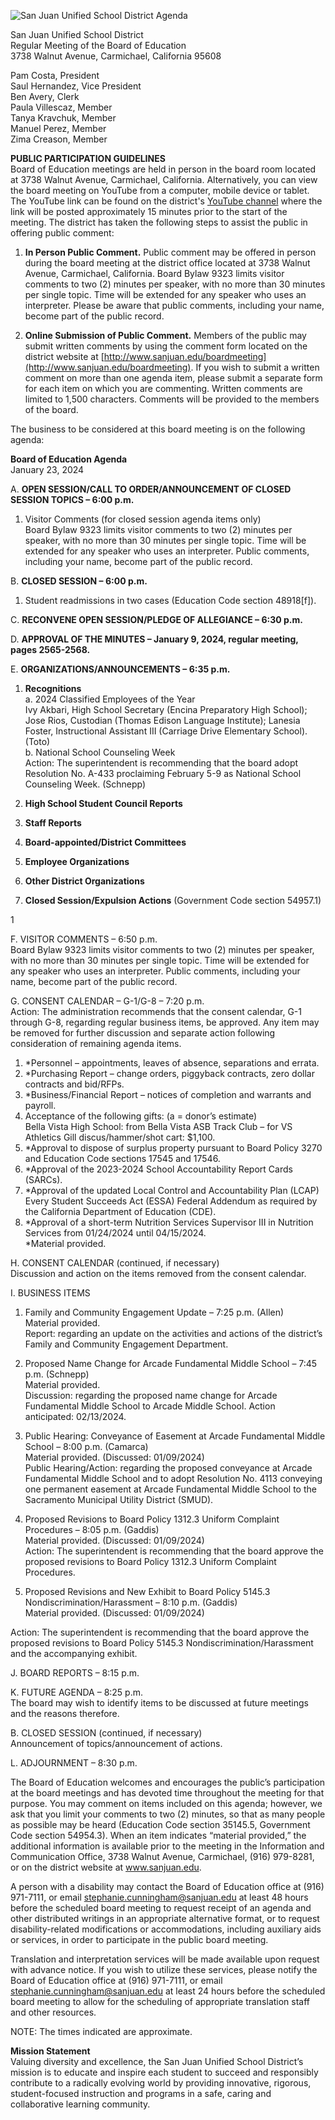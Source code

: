 <!-- Page 1 -->
![San Juan Unified School District Agenda](https://www.sanjuan.edu/boardmeeting)

San Juan Unified School District  
Regular Meeting of the Board of Education  
3738 Walnut Avenue, Carmichael, California 95608  

Pam Costa, President  
Saul Hernandez, Vice President  
Ben Avery, Clerk  
Paula Villescaz, Member  
Tanya Kravchuk, Member  
Manuel Perez, Member  
Zima Creason, Member  

**PUBLIC PARTICIPATION GUIDELINES**  
Board of Education meetings are held in person in the board room located at 3738 Walnut Avenue, Carmichael, California. Alternatively, you can view the board meeting on YouTube from a computer, mobile device or tablet. The YouTube link can be found on the district's [YouTube channel](https://www.sanjuan.edu/boardmeeting) where the link will be posted approximately 15 minutes prior to the start of the meeting. The district has taken the following steps to assist the public in offering public comment:

1. **In Person Public Comment.** Public comment may be offered in person during the board meeting at the district office located at 3738 Walnut Avenue, Carmichael, California. Board Bylaw 9323 limits visitor comments to two (2) minutes per speaker, with no more than 30 minutes per single topic. Time will be extended for any speaker who uses an interpreter. Please be aware that public comments, including your name, become part of the public record.

2. **Online Submission of Public Comment.** Members of the public may submit written comments by using the comment form located on the district website at [http://www.sanjuan.edu/boardmeeting](http://www.sanjuan.edu/boardmeeting). If you wish to submit a written comment on more than one agenda item, please submit a separate form for each item on which you are commenting. Written comments are limited to 1,500 characters. Comments will be provided to the members of the board.

The business to be considered at this board meeting is on the following agenda:

**Board of Education Agenda**  
January 23, 2024  

A. **OPEN SESSION/CALL TO ORDER/ANNOUNCEMENT OF CLOSED SESSION TOPICS – 6:00 p.m.**  
1. Visitor Comments (for closed session agenda items only)  
   Board Bylaw 9323 limits visitor comments to two (2) minutes per speaker, with no more than 30 minutes per single topic. Time will be extended for any speaker who uses an interpreter. Public comments, including your name, become part of the public record.

B. **CLOSED SESSION – 6:00 p.m.**  
1. Student readmissions in two cases (Education Code section 48918[f]).

C. **RECONVENE OPEN SESSION/PLEDGE OF ALLEGIANCE – 6:30 p.m.**

D. **APPROVAL OF THE MINUTES – January 9, 2024, regular meeting, pages 2565-2568.**

E. **ORGANIZATIONS/ANNOUNCEMENTS – 6:35 p.m.**  
1. **Recognitions**  
   a. 2024 Classified Employees of the Year  
   Ivy Akbari, High School Secretary (Encina Preparatory High School); Jose Rios, Custodian (Thomas Edison Language Institute); Lanesia Foster, Instructional Assistant III (Carriage Drive Elementary School). (Toto)  
   b. National School Counseling Week  
   Action: The superintendent is recommending that the board adopt Resolution No. A-433 proclaiming February 5-9 as National School Counseling Week. (Schnepp)  

2. **High School Student Council Reports**  
3. **Staff Reports**  
4. **Board-appointed/District Committees**  
5. **Employee Organizations**  
6. **Other District Organizations**  
7. **Closed Session/Expulsion Actions** (Government Code section 54957.1)  

1
<!-- Page 2 -->
F. VISITOR COMMENTS – 6:50 p.m.  
Board Bylaw 9323 limits visitor comments to two (2) minutes per speaker, with no more than 30 minutes per single topic. Time will be extended for any speaker who uses an interpreter. Public comments, including your name, become part of the public record.

G. CONSENT CALENDAR – G-1/G-8 – 7:20 p.m.  
Action: The administration recommends that the consent calendar, G-1 through G-8, regarding regular business items, be approved. Any item may be removed for further discussion and separate action following consideration of remaining agenda items.  
1. *Personnel – appointments, leaves of absence, separations and errata.  
2. *Purchasing Report – change orders, piggyback contracts, zero dollar contracts and bid/RFPs.  
3. *Business/Financial Report – notices of completion and warrants and payroll.  
4. Acceptance of the following gifts: (a = donor’s estimate)  
   Bella Vista High School: from Bella Vista ASB Track Club – for VS Athletics Gill discus/hammer/shot cart: $1,100.  
5. *Approval to dispose of surplus property pursuant to Board Policy 3270 and Education Code sections 17545 and 17546.  
6. *Approval of the 2023-2024 School Accountability Report Cards (SARCs).  
7. *Approval of the updated Local Control and Accountability Plan (LCAP) Every Student Succeeds Act (ESSA) Federal Addendum as required by the California Department of Education (CDE).  
8. *Approval of a short-term Nutrition Services Supervisor III in Nutrition Services from 01/24/2024 until 04/15/2024.  
   *Material provided.

H. CONSENT CALENDAR (continued, if necessary)  
Discussion and action on the items removed from the consent calendar.

I. BUSINESS ITEMS  
1. Family and Community Engagement Update – 7:25 p.m. (Allen)  
   Material provided.  
   Report: regarding an update on the activities and actions of the district’s Family and Community Engagement Department.  
   
2. Proposed Name Change for Arcade Fundamental Middle School – 7:45 p.m. (Schnepp)  
   Material provided.  
   Discussion: regarding the proposed name change for Arcade Fundamental Middle School to Arcade Middle School. Action anticipated: 02/13/2024.  
   
3. Public Hearing: Conveyance of Easement at Arcade Fundamental Middle School – 8:00 p.m. (Camarca)  
   Material provided. (Discussed: 01/09/2024)  
   Public Hearing/Action: regarding the proposed conveyance at Arcade Fundamental Middle School and to adopt Resolution No. 4113 conveying one permanent easement at Arcade Fundamental Middle School to the Sacramento Municipal Utility District (SMUD).  
   
4. Proposed Revisions to Board Policy 1312.3 Uniform Complaint Procedures – 8:05 p.m. (Gaddis)  
   Material provided. (Discussed: 01/09/2024)  
   Action: The superintendent is recommending that the board approve the proposed revisions to Board Policy 1312.3 Uniform Complaint Procedures.
<!-- Page 3 -->
5. Proposed Revisions and New Exhibit to Board Policy 5145.3 Nondiscrimination/Harassment – 8:10 p.m. (Gaddis)  
Material provided. (Discussed: 01/09/2024)  

Action: The superintendent is recommending that the board approve the proposed revisions to Board Policy 5145.3 Nondiscrimination/Harassment and the accompanying exhibit.  

J. BOARD REPORTS – 8:15 p.m.  

K. FUTURE AGENDA – 8:25 p.m.  
The board may wish to identify items to be discussed at future meetings and the reasons therefore.  

B. CLOSED SESSION (continued, if necessary)  
Announcement of topics/announcement of actions.  

L. ADJOURNMENT – 8:30 p.m.  

The Board of Education welcomes and encourages the public’s participation at the board meetings and has devoted time throughout the meeting for that purpose. You may comment on items included on this agenda; however, we ask that you limit your comments to two (2) minutes, so that as many people as possible may be heard (Education Code section 35145.5, Government Code section 54954.3). When an item indicates “material provided,” the additional information is available prior to the meeting in the Information and Communication Office, 3738 Walnut Avenue, Carmichael, (916) 979-8281, or on the district website at www.sanjuan.edu.  

A person with a disability may contact the Board of Education office at (916) 971-7111, or email stephanie.cunningham@sanjuan.edu at least 48 hours before the scheduled board meeting to request receipt of an agenda and other distributed writings in an appropriate alternative format, or to request disability-related modifications or accommodations, including auxiliary aids or services, in order to participate in the public board meeting.  

Translation and interpretation services will be made available upon request with advance notice. If you wish to utilize these services, please notify the Board of Education office at (916) 971-7111, or email stephanie.cunningham@sanjuan.edu at least 24 hours before the scheduled board meeting to allow for the scheduling of appropriate translation staff and other resources.  

NOTE: The times indicated are approximate.  

**Mission Statement**  
Valuing diversity and excellence, the San Juan Unified School District’s mission is to educate and inspire each student to succeed and responsibly contribute to a radically evolving world by providing innovative, rigorous, student-focused instruction and programs in a safe, caring and collaborative learning community.
